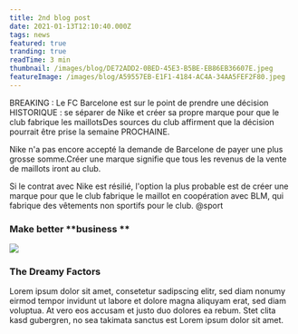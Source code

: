```yaml
---
title: 2nd blog post
date: 2021-01-13T12:10:40.000Z
tags: news
featured: true
tranding: true
readTime: 3 min
thumbnail: /images/blog/DE72ADD2-0BED-45E3-B5BE-EB86EB36607E.jpeg
featureImage: /images/blog/A59557EB-E1F1-4184-AC4A-34AA5FEF2F80.jpeg
---
```


BREAKING : Le FC Barcelone est sur le point de prendre une décision HISTORIQUE : se séparer de Nike et créer sa propre marque pour que le club fabrique les maillotsDes sources du club affirment que la décision pourrait être prise la semaine PROCHAINE.

Nike n'a pas encore accepté la demande de Barcelone de payer une plus grosse somme.Créer une marque signifie que tous les revenus de la vente de maillots iront au club.

Si le contrat avec Nike est résilié, l'option la plus probable est de créer une marque pour que le club fabrique le maillot en coopération avec BLM, qui fabrique des vêtements non sportifs pour le club. @sport

### Make better \*\*business \*\*

![](/images/blog/feature-image-03.jpg)

### The Dreamy Factors

Lorem ipsum dolor sit amet, consetetur sadipscing elitr, sed diam nonumy eirmod tempor invidunt ut labore et dolore magna aliquyam erat, sed diam voluptua. At vero eos accusam et justo duo dolores ea rebum. Stet clita kasd gubergren, no sea takimata sanctus est Lorem ipsum dolor sit amet.
